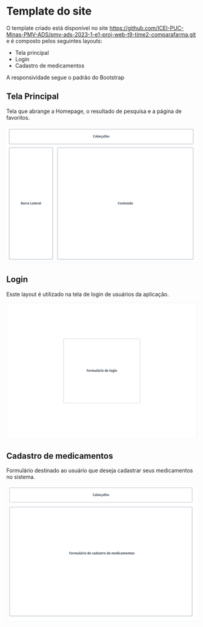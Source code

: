 # Template do site

O template criado está disponível no site https://github.com/ICEI-PUC-Minas-PMV-ADS/pmv-ads-2023-1-e1-proj-web-t9-time2-comparafarma.git e é composto pelos seguintes layouts:

- Tela principal
- Login
- Cadastro de medicamentos

A responsividade segue o padrão do Bootstrap

## Tela Principal
Tela que abrange a Homepage, o resultado de pesquisa e a página de favoritos.

![Tela Principal](img/layout-tela-principal.png)

## Login
Esste layout é utilizado na tela de login de usuários da aplicação.

![Login](img/layout-login.png)

## Cadastro de medicamentos
Formulário destinado ao usuário que deseja cadastrar seus medicamentos no sistema.

![Cadastro de Medicamentos](img/layout-cadastro-medicamentos.png)
